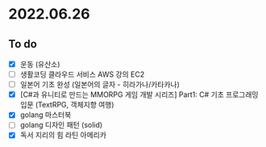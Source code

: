 # 2022.06.26

## To do

- [x] 운동 (유산소)
- [ ] 생활코딩 클라우드 서비스 AWS 강의 EC2
- [ ] 일본어 기초 완성 (일본어의 글자 - 히라가나/카타카나)
- [x] [C#과 유니티로 만드는 MMORPG 게임 개발 시리즈] Part1: C# 기초 프로그래밍 입문 (TextRPG, 객체지향 여행)
- [x] golang 마스터북
- [ ] golang 디자인 패턴 (solid)
- [x] 독서 지리의 힘 라틴 아메리카
